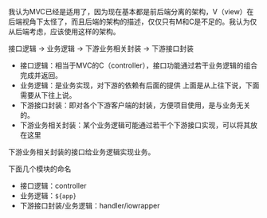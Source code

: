我认为MVC已经是适用了，因为现在基本都是前后端分离的架构，V（view）在后端视角下太怪了，而且后端的架构的描述，仅仅只有M和C是不足的。我认为仅从后端考虑，应该使用这样的架构。

接口逻辑 -> 业务逻辑 -> 下游业务相关封装 -> 下游接口封装

+ 接口逻辑：相当于MVC的C（controller），接口功能通过若干业务逻辑的组合完成并返回。
+ 业务逻辑：是业务实现，对下游的依赖有后面的提供
上面是从上往下说，下面需要从下往上说。
+ 下游接口封装：即对各个下游客户端的封装，方便项目使用，是与业务无关的。
+ 下游业务相关封装：某个业务逻辑可能通过若干个下游接口实现，可以将其放在这里

下游业务相关封装的接口给业务逻辑实现业务。

下面几个模块的命名

+ 接口逻辑：controller
+ 业务逻辑：`${app}`
+ 下游接口封装/业务逻辑：handler/iowrapper
